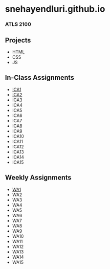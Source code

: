 # snehayendluri.github.io
### ATLS 2100

## Projects

- HTML
- CSS
- JS

## In-Class Assignments
- [ICA1](https://drive.google.com/file/d/1PUBisxotpbDWGiGvWXvX--efXUe9oAc8/view?usp=share_link)
- [ICA2](https://drive.google.com/file/d/19zcXXgwgbLR2u0Ru7-VEvpbGH8kEPdj4/view?usp=share_link)
- ICA3
- ICA4
- ICA5
- ICA6
- ICA7
- ICA8
- ICA9
- ICA10
- ICA11
- ICA12
- ICA13
- ICA14
- ICA15

## Weekly Assignments

- [WA1](https://snehayendluri.github.io/wa/wa1.html)
- WA2
- WA3
- WA4
- WA5
- WA6
- WA7
- WA8
- WA9
- WA10
- WA11
- WA12
- WA13
- WA14
- WA15